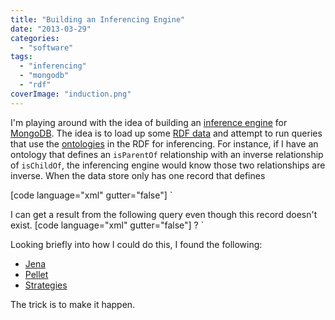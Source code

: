 ```yaml
---
title: "Building an Inferencing Engine"
date: "2013-03-29"
categories: 
  - "software"
tags: 
  - "inferencing"
  - "mongodb"
  - "rdf"
coverImage: "induction.png"
---
```


I'm playing around with the idea of building an [inference engine](http://en.wikipedia.org/wiki/Inference_engine) for [MongoDB](http://www.mongodb.org/). The idea is to load up some [RDF data](http://www.w3.org/RDF/) and attempt to run queries that use the [ontologies](http://briglamoreaux.wordpress.com/2012/10/26/what-graphs-and-ontologies-mean-to-you/ "What Graphs and Ontologies mean to you") in the RDF for inferencing. For instance, if I have an ontology that defines an `isParentOf` relationship with an inverse relationship of `isChildOf`, the inferencing engine would know those two relationships are inverse. When the data store only has one record that defines

\[code language="xml" gutter="false"\] <AugustCoppola> <isParentOf> <NicolasCage>`

I can get a result from the following query even though this record doesn't exist. \[code language="xml" gutter="false"\] ? <isChildOf> <AugustCoppola>`

Looking briefly into how I could do this, I found the following:

- [Jena](http://jena.apache.org/documentation/inference/index.html)
- [Pellet](http://clarkparsia.com/pellet/)
- [Strategies](http://notes.3kbo.com/)

The trick is to make it happen.
